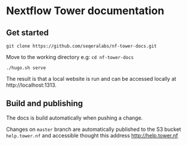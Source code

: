 # Nextflow Tower documentation 

## Get started

```
git clone https://github.com/seqeralabs/nf-tower-docs.git
```

Move to the working directory e.g: `cd nf-tower-docs`

```
./hugo.sh serve
```

The result is that a local website is run and can be
accessed locally at http://localhost:1313.


## Build and publishing 

The docs is build automatically when pushing a change. 

Changes on `master` branch are automatically published to the S3 bucket `help.tower.nf` 
and accessible thought this address http://help.tower.nf


